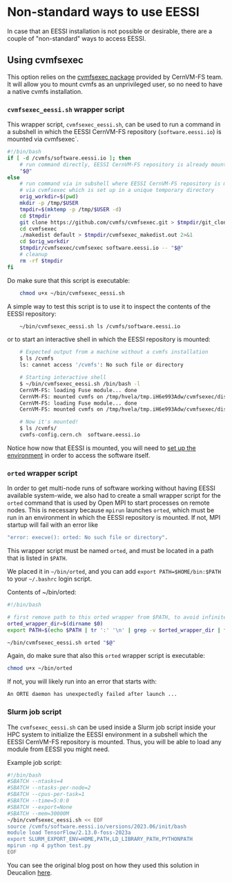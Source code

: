 # Non-standard ways to use EESSI

In case that an EESSI installation is not possible or desirable, there are a couple of "non-standard" ways to access EESSI.

## Using cvmfsexec

This option relies on the [cvmfsexec package](https://github.com/cvmfs/cvmfsexec) provided by CernVM-FS team. It will allow you to mount cvmfs as an unprivileged user, so no need to have a native cvmfs installation.

### `cvmfsexec_eessi.sh`  wrapper script


This wrapper script, `cvmfsexec_eessi.sh`, can be used to run a command in a subshell in which the EESSI CernVM-FS repository (`software.eessi.io`) is mounted via cvmfsexec`.

```bash
#!/bin/bash
if [ -d /cvmfs/software.eessi.io ]; then
    # run command directly, EESSI CernVM-FS repository is already mounted
    "$@"
else
    # run command via in subshell where EESSI CernVM-FS repository is mounted,
    # via cvmfsexec which is set up in a unique temporary directory
    orig_workdir=$(pwd)
    mkdir -p /tmp/$USER
    tmpdir=$(mktemp -p /tmp/$USER -d)
    cd $tmpdir
    git clone https://github.com/cvmfs/cvmfsexec.git > $tmpdir/git_clone.out 2>&1
    cd cvmfsexec
    ./makedist default > $tmpdir/cvmfsexec_makedist.out 2>&1
    cd $orig_workdir
    $tmpdir/cvmfsexec/cvmfsexec software.eessi.io -- "$@"
    # cleanup
    rm -rf $tmpdir
fi

```

Do make sure that this script is executable:

```bash
    chmod u+x ~/bin/cvmfsexec_eessi.sh
```

A simple way to test this script is to use it to inspect the contents of the EESSI repository:

```bash
    ~/bin/cvmfsexec_eessi.sh ls /cvmfs/software.eessi.io
```

or to start an interactive shell in which the EESSI repository is mounted:

```bash
    # Expected output from a machine without a cvmfs installation
    $ ls /cvmfs
    ls: cannot access '/cvmfs': No such file or directory

    # Starting interactive shell
    $ ~/bin/cvmfsexec_eessi.sh /bin/bash -l
    CernVM-FS: loading Fuse module... done
    CernVM-FS: mounted cvmfs on /tmp/hvela/tmp.iH6e993Adw/cvmfsexec/dist/cvmfs/cvmfs-config.cern.ch
    CernVM-FS: loading Fuse module... done
    CernVM-FS: mounted cvmfs on /tmp/hvela/tmp.iH6e993Adw/cvmfsexec/dist/cvmfs/software.eessi.io

    # Now it's mounted!
    $ ls /cvmfs/
    cvmfs-config.cern.ch  software.eessi.io

```

Notice how now that EESSI is mounted, you will need to [set up the environment](https://www.eessi.io/docs/using_eessi/setting_up_environment/) in order to access the software itself.

### `orted`  wrapper script

In order to get multi-node runs of software working without having EESSI available system-wide, we also had to create a small wrapper script for the `orted` command that is used by Open MPI to start processes on remote nodes. This is necessary because `mpirun` launches `orted`, which must be run in an environment in which the EESSI repository is mounted. If not, MPI startup will fail with an error like

```bash
"error: execve(): orted: No such file or directory".
```

This wrapper script must be named `orted`, and must be located in a path that is listed in `$PATH`.

We placed it in `~/bin/orted`, and you can add `export PATH=$HOME/bin:$PATH` to your `~/.bashrc` login script.

Contents of ~/bin/orted:

```bash
#!/bin/bash

# first remove path to this orted wrapper from $PATH, to avoid infinite loop
orted_wrapper_dir=$(dirname $0)
export PATH=$(echo $PATH | tr ':' '\n' | grep -v $orted_wrapper_dir | tr '\n' ':')

~/bin/cvmfsexec_eessi.sh orted "$@"
```

Again, do make sure that also this `orted` wrapper script is executable:

```bash
chmod u+x ~/bin/orted
```

If not, you will likely run into an error that starts with:


```bash
An ORTE daemon has unexpectedly failed after launch ...
```

### Slurm job script

The `cvmfsexec_eessi.sh` can be used inside a Slurm job script inside your HPC system to initialize the EESSI environment in a subshell which the EESSI CernVM-FS repository is mounted. Thus, you will be able to load any module from EESSI you might need.

Example job script:

```bash
#!/bin/bash
#SBATCH --ntasks=4
#SBATCH --ntasks-per-node=2
#SBATCH --cpus-per-task=1
#SBATCH --time=5:0:0
#SBATCH --export=None
#SBATCH --mem=30000M
~/bin/cvmfsexec_eessi.sh << EOF
source /cvmfs/software.eessi.io/versions/2023.06/init/bash
module load TensorFlow/2.13.0-foss-2023a
export SLURM_EXPORT_ENV=HOME,PATH,LD_LIBRARY_PATH,PYTHONPATH
mpirun -np 4 python test.py
EOF

```
You can see the original blog post on how they used this solution in Deucalion [here](https://www.eessi.io/docs/blog/2024/06/28/espresso-portable-test-run-eurohpc/#running-espresso-on-deucalion-via-eessi-cvmfsexec). 

